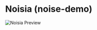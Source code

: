 # Noisia (noise-demo)
![Noisia Preview](https://cdn.discordapp.com/attachments/404721295415181316/1081946012945485904/image.png)